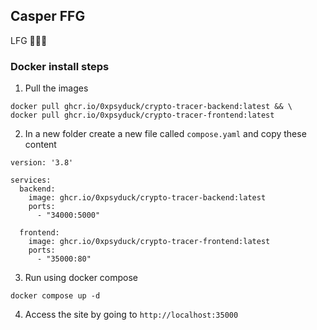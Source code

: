 ## Casper FFG
LFG 🚀🚀🚀

### Docker install steps
1. Pull the images
```
docker pull ghcr.io/0xpsyduck/crypto-tracer-backend:latest && \
docker pull ghcr.io/0xpsyduck/crypto-tracer-frontend:latest
```

2. In a new folder create a new file called `compose.yaml` and copy these content
```
version: '3.8'

services:
  backend:
    image: ghcr.io/0xpsyduck/crypto-tracer-backend:latest
    ports:
      - "34000:5000"
  
  frontend:
    image: ghcr.io/0xpsyduck/crypto-tracer-frontend:latest
    ports:
      - "35000:80"
```

3. Run using docker compose
```
docker compose up -d
```

4. Access the site by going to `http://localhost:35000`